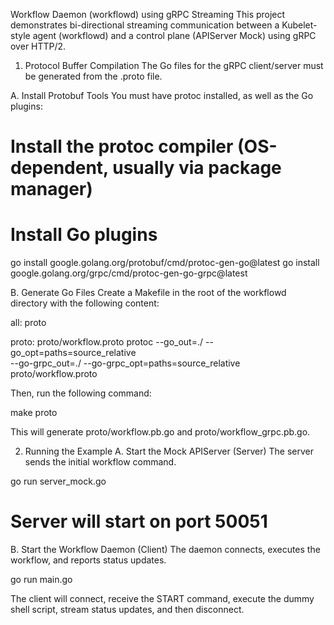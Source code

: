 Workflow Daemon (workflowd) using gRPC Streaming
This project demonstrates bi-directional streaming communication between a Kubelet-style agent (workflowd) and a control plane (APIServer Mock) using gRPC over HTTP/2.

1. Protocol Buffer Compilation
   The Go files for the gRPC client/server must be generated from the .proto file.

A. Install Protobuf Tools
You must have protoc installed, as well as the Go plugins:

# Install the protoc compiler (OS-dependent, usually via package manager)
# Install Go plugins
go install google.golang.org/protobuf/cmd/protoc-gen-go@latest
go install google.golang.org/grpc/cmd/protoc-gen-go-grpc@latest

B. Generate Go Files
Create a Makefile in the root of the workflowd directory with the following content:

all: proto

proto: proto/workflow.proto
protoc --go_out=./ --go_opt=paths=source_relative \
--go-grpc_out=./ --go-grpc_opt=paths=source_relative \
proto/workflow.proto

Then, run the following command:

make proto

This will generate proto/workflow.pb.go and proto/workflow_grpc.pb.go.

2. Running the Example
   A. Start the Mock APIServer (Server)
   The server sends the initial workflow command.

go run server_mock.go
# Server will start on port 50051

B. Start the Workflow Daemon (Client)
The daemon connects, executes the workflow, and reports status updates.

go run main.go

The client will connect, receive the START command, execute the dummy shell script, stream status updates, and then disconnect.